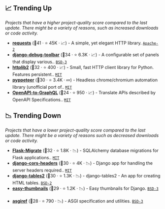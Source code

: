 ## 📈 Trending Up

_Projects that have a higher project-quality score compared to the last update. There might be a variety of reasons, such as increased downloads or code activity._

- <b><a href="https://github.com/psf/requests">requests</a></b> (🥇41 ·  ⭐ 45K · 📈) - A simple, yet elegant HTTP library. <code><a href="http://bit.ly/3nYMfla">Apache-2</a></code>
- <b><a href="https://github.com/jazzband/django-debug-toolbar">django-debug-toolbar</a></b> (🥇34 ·  ⭐ 6.3K · 📈) - A configurable set of panels that display various.. <code><a href="http://bit.ly/3aKzpTv">BSD-3</a></code>
- <b><a href="https://github.com/httplib2/httplib2">httplib2</a></b> (🥈32 ·  ⭐ 400 · 📈) - Small, fast HTTP client library for Python. Features persistent.. <code><a href="http://bit.ly/34MBwT8">MIT</a></code>
- <b><a href="https://github.com/miyakogi/pyppeteer">pyppeteer</a></b> (🥈30 ·  ⭐ 3.4K · 💤) - Headless chrome/chromium automation library (unofficial port of.. <code><a href="http://bit.ly/34MBwT8">MIT</a></code>
- <b><a href="https://github.com/IBM/openapi-to-graphql">OpenAPI-to-GraphQL</a></b> (🥉24 ·  ⭐ 950 · 📈) - Translate APIs described by OpenAPI Specifications.. <code><a href="http://bit.ly/34MBwT8">MIT</a></code> <code><img src="https://www.openapis.org/wp-content/uploads/sites/3/2016/11/favicon.png" style="display:inline;" width="13" height="13"></code> <code><img src="https://graphql.org/img/logo.svg" style="display:inline;" width="13" height="13"></code>

## 📉 Trending Down

_Projects that have a lower project-quality score compared to the last update. There might be a variety of reasons such as decreased downloads or code activity._

- <b><a href="https://github.com/miguelgrinberg/Flask-Migrate">Flask-Migrate</a></b> (🥇32 ·  ⭐ 1.8K · 📉) - SQLAlchemy database migrations for Flask applications.. <code><a href="http://bit.ly/34MBwT8">MIT</a></code> <code><img src="https://flask.palletsprojects.com/en/1.1.x/_static/flask-icon.png" style="display:inline;" width="13" height="13"></code>
- <b><a href="https://github.com/adamchainz/django-cors-headers">django-cors-headers</a></b> (🥈30 ·  ⭐ 4K · 📉) - Django app for handling the server headers required.. <code><a href="http://bit.ly/34MBwT8">MIT</a></code> <code><img src="https://static.djangoproject.com/img/icon-touch.e4872c4da341.png" style="display:inline;" width="13" height="13"></code>
- <b><a href="https://github.com/jieter/django-tables2">django-tables2</a></b> (🥈30 ·  ⭐ 1.3K · 📉) - django-tables2 - An app for creating HTML tables. <code><a href="http://bit.ly/3rqEWVr">BSD-2</a></code> <code><img src="https://static.djangoproject.com/img/icon-touch.e4872c4da341.png" style="display:inline;" width="13" height="13"></code>
- <b><a href="https://github.com/SmileyChris/easy-thumbnails">easy-thumbnails</a></b> (🥈29 ·  ⭐ 1.2K · 📉) - Easy thumbnails for Django. <code><a href="http://bit.ly/3aKzpTv">BSD-3</a></code> <code><img src="https://static.djangoproject.com/img/icon-touch.e4872c4da341.png" style="display:inline;" width="13" height="13"></code>
- <b><a href="https://github.com/django/asgiref">asgiref</a></b> (🥈28 ·  ⭐ 790 · 📉) - ASGI specification and utilities. <code><a href="http://bit.ly/3aKzpTv">BSD-3</a></code>

